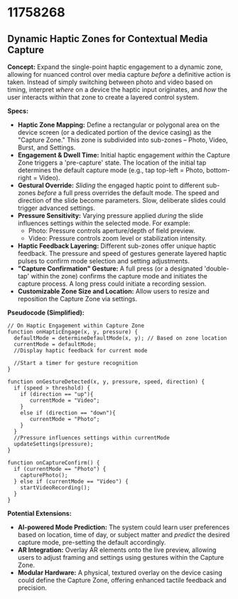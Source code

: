 # 11758268

## Dynamic Haptic Zones for Contextual Media Capture

**Concept:** Expand the single-point haptic engagement to a dynamic zone, allowing for nuanced control over media capture *before* a definitive action is taken. Instead of simply switching between photo and video based on timing, interpret *where* on a device the haptic input originates, and *how* the user interacts within that zone to create a layered control system.

**Specs:**

*   **Haptic Zone Mapping:** Define a rectangular or polygonal area on the device screen (or a dedicated portion of the device casing) as the "Capture Zone." This zone is subdivided into sub-zones – Photo, Video, Burst, and Settings.
*   **Engagement & Dwell Time:** Initial haptic engagement *within* the Capture Zone triggers a 'pre-capture' state. The location of the initial tap determines the default capture mode (e.g., tap top-left = Photo, bottom-right = Video).
*   **Gestural Override:**  *Sliding* the engaged haptic point to different sub-zones *before* a full press overrides the default mode.  The speed and direction of the slide become parameters. Slow, deliberate slides could trigger advanced settings.
*   **Pressure Sensitivity:** Varying pressure applied *during* the slide influences settings *within* the selected mode. For example:
    *   Photo: Pressure controls aperture/depth of field preview.
    *   Video: Pressure controls zoom level or stabilization intensity.
*   **Haptic Feedback Layering:** Different sub-zones offer unique haptic feedback.  The pressure and speed of gestures generate layered haptic pulses to confirm mode selection and setting adjustments.
*   **"Capture Confirmation" Gesture:** A full press (or a designated 'double-tap' within the zone) confirms the capture mode and initiates the capture process. A long press could initiate a recording session.
*   **Customizable Zone Size and Location:** Allow users to resize and reposition the Capture Zone via settings.

**Pseudocode (Simplified):**

```
// On Haptic Engagement within Capture Zone
function onHapticEngage(x, y, pressure) {
  defaultMode = determineDefaultMode(x, y); // Based on zone location
  currentMode = defaultMode;
  //Display haptic feedback for current mode

  //Start a timer for gesture recognition
}

function onGestureDetected(x, y, pressure, speed, direction) {
  if (speed > threshold) {
    if (direction == "up"){
       currentMode = "Video";
    }
    else if (direction == "down"){
       currentMode = "Photo";
    }
  }
  //Pressure influences settings within currentMode
  updateSettings(pressure);
}

function onCaptureConfirm() {
  if (currentMode == "Photo") {
    capturePhoto();
  } else if (currentMode == "Video") {
    startVideoRecording();
  }
}
```

**Potential Extensions:**

*   **AI-powered Mode Prediction:** The system could learn user preferences based on location, time of day, or subject matter and *predict* the desired capture mode, pre-setting the default accordingly.
*   **AR Integration:** Overlay AR elements onto the live preview, allowing users to adjust framing and settings using gestures within the Capture Zone.
*   **Modular Hardware:** A physical, textured overlay on the device casing could define the Capture Zone, offering enhanced tactile feedback and precision.